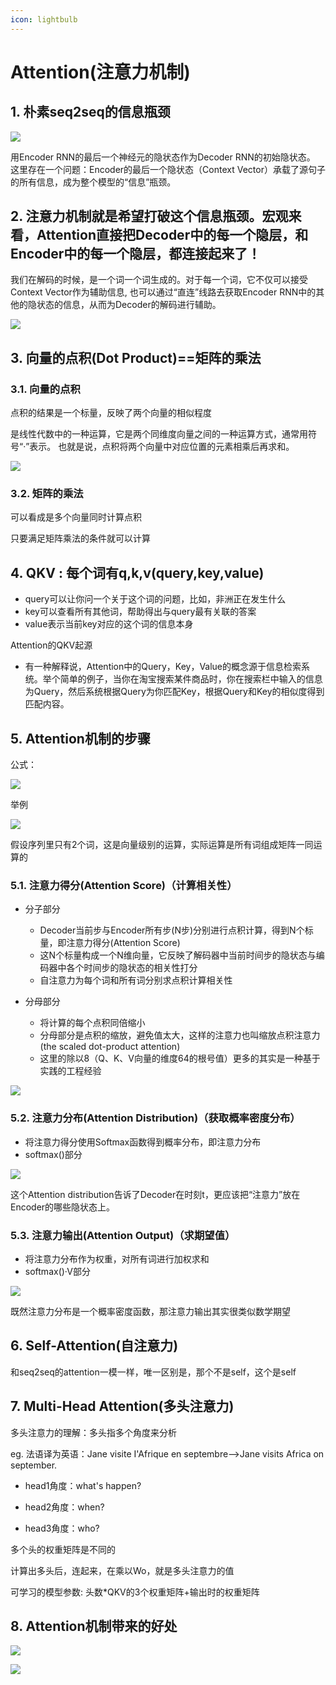 ```yaml
---
icon: lightbulb
---
```

# Attention(注意力机制)
## 1. 朴素seq2seq的信息瓶颈

![](images/nlp_046.png)

用Encoder RNN的最后一个神经元的隐状态作为Decoder RNN的初始隐状态。
这里存在一个问题：Encoder的最后一个隐状态（Context Vector）承载了源句子的所有信息，成为整个模型的“信息”瓶颈。

## 2. 注意力机制就是希望打破这个信息瓶颈。宏观来看，Attention直接把Decoder中的每一个隐层，和Encoder中的每一个隐层，都连接起来了！
我们在解码的时候，是一个词一个词生成的。对于每一个词，它不仅可以接受Context Vector作为辅助信息, 也可以通过“直连”线路去获取Encoder RNN中的其他的隐状态的信息，从而为Decoder的解码进行辅助。

![](images/nlp_047.png)

## 3. 向量的点积(Dot Product)==矩阵的乘法
### 3.1. 向量的点积
点积的结果是一个标量，反映了两个向量的相似程度 

是线性代数中的一种运算，它是两个同维度向量之间的一种运算方式，通常用符号“·”表示。
也就是说，点积将两个向量中对应位置的元素相乘后再求和。

![](images/nlp_048.png)

### 3.2. 矩阵的乘法
可以看成是多个向量同时计算点积

只要满足矩阵乘法的条件就可以计算

## 4. QKV : 每个词有q,k,v(query,key,value)

- query可以让你问一个关于这个词的问题，比如，非洲正在发生什么
- key可以查看所有其他词，帮助得出与query最有关联的答案
- value表示当前key对应的这个词的信息本身

Attention的QKV起源
- 有一种解释说，Attention中的Query，Key，Value的概念源于信息检索系统。举个简单的例子，当你在淘宝搜索某件商品时，你在搜索栏中输入的信息为Query，然后系统根据Query为你匹配Key，根据Query和Key的相似度得到匹配内容。

## 5. Attention机制的步骤
公式：

![](images/nlp_055.png)

举例

![](images/nlp_057.png)

假设序列里只有2个词，这是向量级别的运算，实际运算是所有词组成矩阵一同运算的

### 5.1. 注意力得分(Attention Score)（计算相关性）
- 分子部分
    - Decoder当前步与Encoder所有步(N步)分别进行点积计算，得到N个标量，即注意力得分(Attention Score)
    - 这N个标量构成一个N维向量，它反映了解码器中当前时间步的隐状态与编码器中各个时间步的隐状态的相关性打分
    - 自注意力为每个词和所有词分别求点积计算相关性

- 分母部分
    - 将计算的每个点积同倍缩小
    - 分母部分是点积的缩放，避免值太大，这样的注意力也叫缩放点积注意力(the scaled dot-product attention)
    - 这里的除以8（Q、K、V向量的维度64的根号值）更多的其实是一种基于实践的工程经验

![](images/nlp_049.png)

### 5.2. 注意力分布(Attention Distribution)（获取概率密度分布）
- 将注意力得分使用Softmax函数得到概率分布，即注意力分布
- softmax()部分

![](images/nlp_050.png)

这个Attention distribution告诉了Decoder在时刻t，更应该把“注意力”放在Encoder的哪些隐状态上。

### 5.3. 注意力输出(Attention Output)（求期望值）
- 将注意力分布作为权重，对所有词进行加权求和
- softmax()·V部分

![](images/nlp_051.png)

既然注意力分布是一个概率密度函数，那注意力输出其实很类似数学期望

## 6. Self-Attention(自注意力)
和seq2seq的attention一模一样，唯一区别是，那个不是self，这个是self

## 7. Multi-Head Attention(多头注意力)
多头注意力的理解：多头指多个角度来分析

eg. 法语译为英语：Jane visite I'Afrique en septembre-->Jane visits Africa on september.

- head1角度：what's happen?

- head2角度：when?

- head3角度：who?

多个头的权重矩阵是不同的

计算出多头后，连起来，在乘以Wo，就是多头注意力的值

可学习的模型参数: 头数*QKV的3个权重矩阵+输出时的权重矩阵

## 8. Attention机制带来的好处

![](images/nlp_052.png)

![](images/nlp_053.png)
